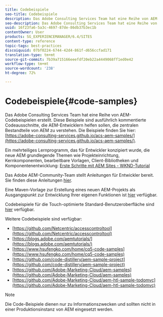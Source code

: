 ```yaml
---
title: Codebeispiele
seo-title: Codebeispiele
description: Das Adobe Consulting Services Team hat eine Reihe von AEM-Codebeispielen erstellt.
seo-description: Das Adobe Consulting Services Team hat eine Reihe von AEM-Codebeispielen erstellt.
uuid: 16f23fa6-5a3c-4697-87de-86db37b3ec1b
contentOwner: User
products: SG_EXPERIENCEMANAGER/6.4/SITES
content-type: reference
topic-tags: best-practices
discoiquuid: 07bf0224-6744-42d4-861f-d656ccfad171
translation-type: tm+mt
source-git-commit: 7b39a715166eeefdf20eb22a4449068ff1ed0e42
workflow-type: tm+mt
source-wordcount: '238'
ht-degree: 72%

---
```



# Codebeispiele{#code-samples}

Das Adobe Consulting Services Team hat eine Reihe von AEM-Codebeispielen erstellt. Diese Beispiele sind ausführlich kommentierte Codeausschnitte, die AEM-Entwicklern helfen sollen, die zentralen Bestandteile von AEM zu verstehen. Die Beispiele finden Sie hier: [https://adobe-consulting-services.github.io/acs-aem-samples/](https://adobe-consulting-services.github.io/acs-aem-samples/).

Ein mehrteiliges Lernprogramm, das für Entwickler konzipiert wurde, die neue AEM grundlegende Themen wie Projekteinrichtung, Kernkomponenten, bearbeitbare Vorlagen, Client-Bibliotheken und Komponentenentwicklung: [Erste Schritte mit AEM Sites - WKND-Tutorial](https://helpx.adobe.com/experience-manager/kt/sites/using/getting-started-wknd-tutorial-develop.html)

Das Adobe AEM-Community-Team stellt Anleitungen für Entwickler bereit. Sie finden diese Anleitungen [hier](https://helpx.adobe.com/de/experience-manager/topics/how-to.html).

Eine Maven-Vorlage zur Erstellung eines neuen AEM-Projekts als Ausgangspunkt zur Entwicklung Ihrer eigenen Funktionen ist [hier](https://github.com/Adobe-Marketing-Cloud/aem-project-archetype) verfügbar.

Codebeispiele für die Touch-optimierte Standard-Benutzeroberfläche sind [hier](/help/sites-developing/developing-components.md) verfügbar.

Weitere Codebeispiele sind verfügbar:

* [https://github.com/Netcentric/accesscontroltool](https://github.com/Netcentric/accesscontroltool)
* [https://blogs.adobe.com/aemtutorials/](https://blogs.adobe.com/aemtutorials/)
* [https://www.hsufengko.com/home/cq5-code-samples](https://www.hsufengko.com/home/cq5-code-samples)
* [https://github.com/code-distillery/aem-sample-project](https://github.com/code-distillery/aem-sample-project)
* [https://github.com/Adobe-Marketing-Cloud/aem-samples](https://github.com/Adobe-Marketing-Cloud/aem-samples)
* [https://github.com/Adobe-Marketing-Cloud/aem-htl-sample-todomvc](https://github.com/Adobe-Marketing-Cloud/aem-htl-sample-todomvc)

>[!NOTE]
>
>Die Code-Beispiele dienen nur zu Informationszwecken und sollten nicht in einer Produktionsinstanz von AEM eingesetzt werden.

